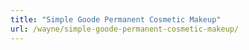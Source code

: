 ```yaml
---
title: "Simple Goode Permanent Cosmetic Makeup"
url: /wayne/simple-goode-permanent-cosmetic-makeup/
---
```


